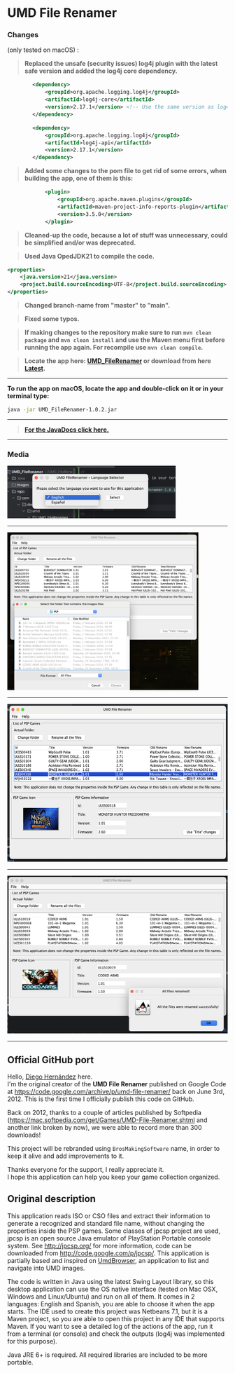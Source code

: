 # UMD File Renamer

### Changes

(only tested on macOS)          :
> **Replaced the unsafe (security issues) log4j plugin with the latest safe version and added the log4j core dependency.**

```xml
        <dependency>
            <groupId>org.apache.logging.log4j</groupId>
            <artifactId>log4j-core</artifactId>
            <version>2.17.1</version> <!-- Use the same version as log4j-api -->
        </dependency>
```

```xml
        <dependency>
            <groupId>org.apache.logging.log4j</groupId>
            <artifactId>log4j-api</artifactId>
            <version>2.17.1</version>
        </dependency>
```

> **Added some changes to the pom file to get rid of some errors, when building the app, one of them is this:**

```xml
            <plugin>
                <groupId>org.apache.maven.plugins</groupId>
                <artifactId>maven-project-info-reports-plugin</artifactId>
                <version>3.5.0</version>
            </plugin>
```

> **Cleaned-up the code, because a lot of stuff was unnecessary, could be simplified and/or was deprecated.**

> **Used Java OpedJDK21 to compile the code.**

```xml
<properties>
    <java.version>21</java.version>
    <project.build.sourceEncoding>UTF-8</project.build.sourceEncoding>
</properties>
```

> **Changed branch-name from "master" to "main".**

> **Fixed some typos.**

> **If making changes to the repository make sure to run `mvn clean package` and `mvn clean install` and use the Maven menu first before running the app again. For recompile use `mvn clean compile`.**

> **Locate the app here: [UMD_FileRenamer](./target) or download from here [Latest](https://github.com/RobertoTorino/UMD_FileRenamer/releases/tag/v1.0.2).**

---

**To run the app on macOS, locate the app and double-click on it or in your terminal type:**

```bash
java -jar UMD_FileRenamer-1.0.2.jar         
```

---

> **[For the JavaDocs click here.](target/site/index.html)**                        

---

### Media

<img alt="IMG01.png" height="120" src="images/IMG01.png"/>

---

<img alt="IMG02.png" height="360" src="images/IMG02.png"/>                      

---

<img alt="IMG03.png" height="360" src="images/IMG03.png"/>                      

---

<img alt="IMG04.png" height="360" src="images/IMG04.png"/>                  

---

## Official GitHub port

Hello, [Diego Hernández](https://github.com/iampeluca) here.  
I'm the original creator of the **UMD File Renamer** published on Google Code at https://code.google.com/archive/p/umd-file-renamer/ back on June 3rd, 2012. This is the first time I officially publish this code on GitHub.

Back on 2012, thanks to a couple of articles published by Softpedia (https://mac.softpedia.com/get/Games/UMD-File-Renamer.shtml and another link broken by now), we were able to record more than 300 downloads!

This project will be rebranded using `BrosMakingSoftware` name, in order to keep it alive and add improvements to it.

Thanks everyone for the support, I really appreciate it.  
I hope this application can help you keep your game collection organized.

## Original description

This application reads ISO or CSO files and extract their information to generate a recognized and standard file name, without changing the properties inside the PSP games. Some classes of jpcsp project are used, jpcsp is an open source Java emulator of PlayStation Portable console system.
See http://jpcsp.org/ for more information, code can be downloaded from http://code.google.com/p/jpcsp/. This application is partially based and inspired on [UmdBrowser](http://code.google.com/p/jumdbrowser/), an application to list and navigate into UMD images.

The code is written in Java using the latest Swing Layout library, so this desktop application can use the OS native interface (tested on Mac OSX, Windows and Linux/Ubuntu) and run on all of them. It comes in 2 languages: English and Spanish, you are able to choose it when the app starts. The IDE
used to create this project was Netbeans 7.1, but it is a Maven project, so you are able to open this project in any IDE that supports Maven. If you want to see a detailed log of the actions of the app, run it from a terminal (or console) and check the outputs (log4j was implemented for this
purpose).

Java JRE 6+ is required. All required libraries are included to be more portable.
